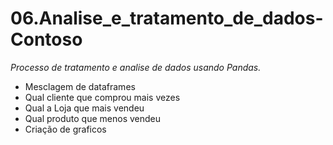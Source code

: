 # 06.Analise_e_tratamento_de_dados-Contoso
 _Processo de tratamento e analise de dados usando Pandas._
 
 - Mesclagem de dataframes
 - Qual cliente que comprou mais vezes
 - Qual a Loja que mais vendeu
 - Qual produto que menos vendeu
 - Criação de graficos
